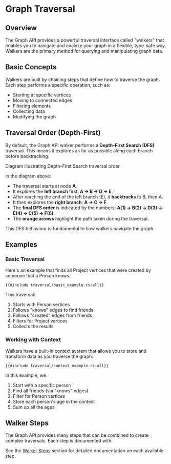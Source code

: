 # Graph Traversal

## Overview

The Graph API provides a powerful traversal interface called "walkers" that enables you to navigate and analyze your
graph in a flexible, type-safe way. Walkers are the primary method for querying and manipulating graph data.

## Basic Concepts

Walkers are built by chaining steps that define how to traverse the graph. Each step performs a specific operation, such
as:

- Starting at specific vertices
- Moving to connected edges
- Filtering elements
- Collecting data
- Modifying the graph

## Traversal Order (Depth-First)

By default, the Graph API walker performs a **Depth-First Search (DFS)** traversal. This means it explores as far as
possible along each branch before backtracking.

<object type="image/svg+xml" data="traversal/dfs_traversal_image.svg">
Diagram illustrating Depth-First Search traversal order
</object>

In the diagram above:

- The traversal starts at node **A**.
- It explores the **left branch** first: **A → B → D → E**.
- After reaching the end of the left branch (E), it **backtracks** to B, then A.
- It then explores the **right branch**: **A → C → F**.
- The **final DFS order** is indicated by the numbers: **A(1) → B(2) → D(3) → E(4) → C(5) → F(6)**.
- The **orange arrows** highlight the path taken during the traversal.

This DFS behaviour is fundamental to how walkers navigate the graph.

## Examples

### Basic Traversal

Here's an example that finds all Project vertices that were created by someone that a Person knows:

```rust,noplayground
{{#include traversal/basic_example.rs:all}}
```

This traversal:

1. Starts with Person vertices
2. Follows "knows" edges to find friends
3. Follows "created" edges from friends
4. Filters for Project vertices
5. Collects the results

### Working with Context

Walkers have a built-in context system that allows you to store and transform data as you traverse the graph:

```rust,noplayground
{{#include traversal/context_example.rs:all}}
```

In this example, we:

1. Start with a specific person
2. Find all friends (via "knows" edges)
3. Filter for Person vertices
4. Store each person's age in the context
5. Sum up all the ages

## Walker Steps

The Graph API provides many steps that can be combined to create complex traversals. Each step is documented with:

See the [Walker Steps](./walker/steps.md) section for detailed documentation on each available step.
